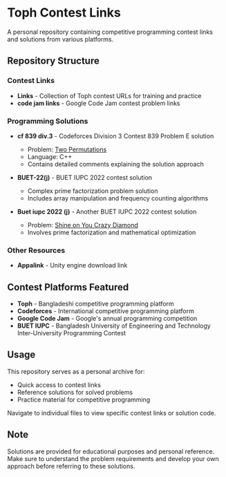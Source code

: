 # Toph Contest Links

A personal repository containing competitive programming contest links and solutions from various platforms.

## Repository Structure

### Contest Links
- **Links** - Collection of Toph contest URLs for training and practice
- **code jam links** - Google Code Jam contest problem links

### Programming Solutions
- **cf 839 div.3** - Codeforces Division 3 Contest 839 Problem E solution
  - Problem: [Two Permutations](https://codeforces.com/problemset/problem/1772/E)
  - Language: C++
  - Contains detailed comments explaining the solution approach

- **BUET-22(j)** - BUET IUPC 2022 contest solution
  - Complex prime factorization problem solution
  - Includes array manipulation and frequency counting algorithms

- **Buet iupc 2022 (j)** - Another BUET IUPC 2022 contest solution
  - Problem: [Shine on You Crazy Diamond](https://toph.co/p/shine-on-you-crazy-diamond)
  - Involves prime factorization and mathematical optimization

### Other Resources
- **Appalink** - Unity engine download link

## Contest Platforms Featured

- **Toph** - Bangladeshi competitive programming platform
- **Codeforces** - International competitive programming platform  
- **Google Code Jam** - Google's annual programming competition
- **BUET IUPC** - Bangladesh University of Engineering and Technology Inter-University Programming Contest

## Usage

This repository serves as a personal archive for:
- Quick access to contest links
- Reference solutions for solved problems
- Practice material for competitive programming

Navigate to individual files to view specific contest links or solution code.

## Note

Solutions are provided for educational purposes and personal reference. Make sure to understand the problem requirements and develop your own approach before referring to these solutions.